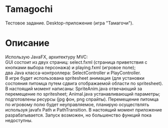 # Tamagochi
Тестовое задание. Desktop-приложение (игра "Тамагочи").
# Описание
Использую JavaFX, архитектуру MVC:<br>
GUI состоит из двух страниц: select.fxml (страница приветствия с кнопками выбора персонажа) и playing.fxml (игровое поле);<br>
два Java класса-контроллера: SelectController и PlayController.<br> 
В игре будет использована spritesheet анимация (для установки состояния питомца путем сдвига отображаемой области по spritesheet). В настоящий момент написаны:
SpriteAnim.java отвечающий за перемещение по spritesheet; Animal.java устанавливающий параметры;<br>подготовлены ресурсы (jpg фон, png спрайты).
Перемещение питомца по игровому полю будет неуправляемое, планирую осуществлять используя javafx Path и PathTransition.
В настоящий момент приложение разрабатывается. Запуск возможен, но большенство функций пока недоступны.
